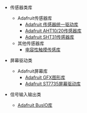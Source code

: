 - 传感器类库
  - Adafruit传感器库
    - [Adafruit 传感器统一驱动库](/zh/library-examples/sensors/Adafruit/Adafruit-Unified-Sensor/Adafruit-Unified-Sensor.md)
    - [Adafruit AHT10/20传感器库](/zh/library-examples/sensors/Adafruit/Adafruit-AHTX0/Adafruit-AHTX0.md)
    - [Adafruit SHT31传感器库](/zh/library-examples/sensors/Adafruit/Adafruit-SHT31/Adafruit-SHT31.md)
  - 其他传感器库
    - [电容性触摸传感库](/zh/library-examples/sensors/others/CapacitiveSensor/CapacitiveSensor.md)

- 屏幕驱动类
  - Adafruit屏幕库
    - [Adafruit GFX图形库](/zh/library-examples/display/Adafruit/Adafruit-GFX-Library/Adafruit-GFX-Library.md)
    - [Adafruit ST7735屏幕驱动库](/zh/library-examples/display/Adafruit/Adafruit-ST7735/Adafruit-ST7735.md)

- 信号输入输出类
  - [Adafruit BusIO库](/zh/library-examples/signal-io/Adafruit/Adafruit-BusIO/Adafruit-BusIO.md)

